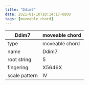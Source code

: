 ```yaml
---
title: "Ddim7"
date: 2021-01-10T10:14:17-0800
tags: [moveable chord]
---
```


|Ddim7|moveable chord|
|---|---|
|type|moveable chord|
|name|Ddim7|
|root string|5|
|fingering|X5646X|
|scale pattern|IV|
